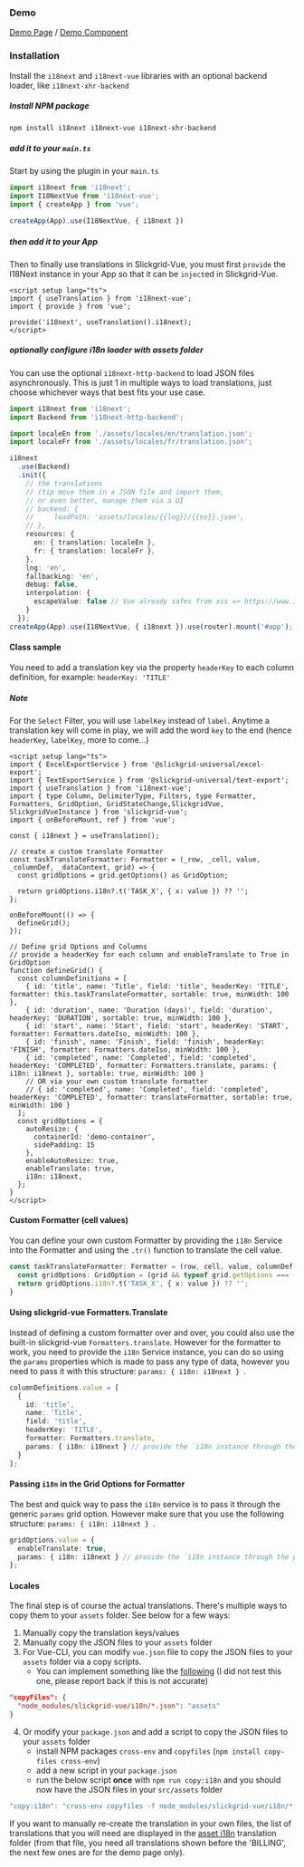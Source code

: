 ### Demo
[Demo Page](https://ghiscoding.github.io/slickgrid-vue/#/slickgrid/Example12) / [Demo Component](https://github.com/ghiscoding/slickgrid-universal/blob/master/demos/vue/src/components/Example12.vue)

### Installation

Install the `i18next` and `i18next-vue` libraries with an optional backend loader, like `i18next-xhr-backend`

##### Install NPM package

```sh
npm install i18next i18next-vue i18next-xhr-backend
```

##### add it to your `main.ts`

Start by using the plugin in your `main.ts`

```ts
import i18next from 'i18next';
import I18NextVue from 'i18next-vue';
import { createApp } from 'vue';

createApp(App).use(I18NextVue, { i18next })
```

##### then add it to your App

Then to finally use translations in Slickgrid-Vue, you must first `provide` the I18Next instance in your App so that it can be `inject`ed in Slickgrid-Vue.

```vue
<script setup lang="ts">
import { useTranslation } from 'i18next-vue';
import { provide } from 'vue';

provide('i18next', useTranslation().i18next);
</script>
```

##### optionally configure i18n loader with assets folder

You can use the optional `i18next-http-backend` to load JSON files asynchronously. This is just 1 in multiple ways to load translations, just choose whichever ways that best fits your use case.

```ts
import i18next from 'i18next';
import Backend from 'i18next-http-backend';

import localeEn from './assets/locales/en/translation.json';
import localeFr from './assets/locales/fr/translation.json';

i18next
  .use(Backend)
  .init({
    // the translations
    // (tip move them in a JSON file and import them,
    // or even better, manage them via a UI
    // backend: {
    //     loadPath: 'assets/locales/{{lng}}/{{ns}}.json',
    // },
    resources: {
      en: { translation: localeEn },
      fr: { translation: localeFr },
    },
    lng: 'en',
    fallbackLng: 'en',
    debug: false,
    interpolation: {
      escapeValue: false // Vue already safes from xss => https://www.i18next.com/translation-function/interpolation#unescape
    }
  });
createApp(App).use(I18NextVue, { i18next }).use(router).mount('#app');
```

#### Class sample
You need to add a translation key via the property `headerKey` to each column definition, for example: `headerKey: 'TITLE'`

##### Note
For the `Select` Filter, you will use `labelKey` instead of `label`. Anytime a translation key will come in play, we will add the word `key` to the end (hence `headerKey`, `labelKey`, more to come...)

```vue
<script setup lang="ts">
import { ExcelExportService } from '@slickgrid-universal/excel-export';
import { TextExportService } from '@slickgrid-universal/text-export';
import { useTranslation } from 'i18next-vue';
import { type Column, DelimiterType, Filters, type Formatter, Formatters, GridOption, GridStateChange,SlickgridVue, SlickgridVueInstance } from 'slickgrid-vue';
import { onBeforeMount, ref } from 'vue';

const { i18next } = useTranslation();

// create a custom translate Formatter
const taskTranslateFormatter: Formatter = (_row, _cell, value, _columnDef, _dataContext, grid) => {
  const gridOptions = grid.getOptions() as GridOption;

  return gridOptions.i18n?.t('TASK_X', { x: value }) ?? '';
};

onBeforeMount(() => {
  defineGrid();
});

// Define grid Options and Columns
// provide a headerKey for each column and enableTranslate to True in GridOption
function defineGrid() {
  const columnDefinitions = [
    { id: 'title', name: 'Title', field: 'title', headerKey: 'TITLE', formatter: this.taskTranslateFormatter, sortable: true, minWidth: 100 },
    { id: 'duration', name: 'Duration (days)', field: 'duration', headerKey: 'DURATION', sortable: true, minWidth: 100 },
    { id: 'start', name: 'Start', field: 'start', headerKey: 'START', formatter: Formatters.dateIso, minWidth: 100 },
    { id: 'finish', name: 'Finish', field: 'finish', headerKey: 'FINISH', formatter: Formatters.dateIso, minWidth: 100 },
    { id: 'completed', name: 'Completed', field: 'completed', headerKey: 'COMPLETED', formatter: Formatters.translate, params: { i18n: i18next }, sortable: true, minWidth: 100 }
    // OR via your own custom translate formatter
    // { id: 'completed', name: 'Completed', field: 'completed', headerKey: 'COMPLETED', formatter: translateFormatter, sortable: true, minWidth: 100 }
  ];
  const gridOptions = {
    autoResize: {
      containerId: 'demo-container',
      sidePadding: 15
    },
    enableAutoResize: true,
    enableTranslate: true,
    i18n: i18next,
  };
}
</script>
```

#### Custom Formatter (cell values)
You can define your own custom Formatter by providing the `i18n` Service into the Formatter and using the `.tr()` function to translate the cell value.
```ts
const taskTranslateFormatter: Formatter = (row, cell, value, columnDef, dataContext, grid) => {
  const gridOptions: GridOption = (grid && typeof grid.getOptions === 'function') ? grid.getOptions() : {};
  return gridOptions.i18n?.t('TASK_X', { x: value }) ?? '';
}
```

#### Using slickgrid-vue Formatters.Translate
Instead of defining a custom formatter over and over, you could also use the built-in slickgrid-vue `Formatters.translate`. However for the formatter to work, you need to provide the `i18n` Service instance, you can do so using the `params` properties which is made to pass any type of data, however you need to pass it with this structure: `params: { i18n: i18next } `.
```ts
columnDefinitions.value = [
  {
    id: 'title',
    name: 'Title',
    field: 'title',
    headerKey: 'TITLE',
    formatter: Formatters.translate,
    params: { i18n: i18next } // provide the `i18n instance through the params.i18n property
  }
];
```

#### Passing `i18n` in the Grid Options for Formatter
The best and quick way to pass the `i18n` service is to pass it through the generic `params` grid option. However make sure that you use the following structure: `params: { i18n: i18next } `.
```ts
gridOptions.value = {
  enableTranslate: true,
  params: { i18n: i18next } // provide the `i18n instance through the params.i18n property
};
```

#### Locales
The final step is of course the actual translations. There's multiple ways to copy them to your `assets` folder. See below for a few ways:
1. Manually copy the translation keys/values
2. Manually copy the JSON files to your `assets` folder
3. For Vue-CLI, you can modify `vue.json` file to copy the JSON files to your `assets` folder via a copy scripts.
   - You can implement something like the [following](https://stackoverflow.com/a/43733694/1212166) (I did not test this one, please report back if this is not accurate)
```json
"copyFiles": {
  "node_modules/slickgrid-vue/i18n/*.json": "assets"
}
```
4. Or modify your `package.json` and add a script to copy the JSON files to your `assets` folder
   - install NPM packages `cross-env` and `copyfiles` (`npm install copy-files cross-env`)
   - add a new script in your `package.json`
   - run the below script **once** with `npm run copy:i18n` and you should now have the JSON files in your `src/assets` folder
```js
"copy:i18n": "cross-env copyfiles -f node_modules/slickgrid-vue/i18n/*.json assets/i18n"
```
If you want to manually re-create the translation in your own files, the list of translations that you will need are displayed in the [asset i18n](https://github.com/ghiscoding/slickgrid-vue/tree/master/slickgrid-vue/assets/i18n) translation folder (from that file, you need all translations shown before the 'BILLING', the next few ones are for the demo page only).

